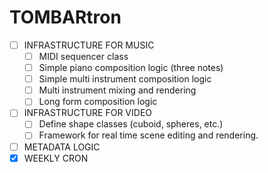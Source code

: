 # TOMBARtron

- [ ] INFRASTRUCTURE FOR MUSIC
    - [ ] MIDI sequencer class
    - [ ]  Simple piano composition logic (three notes)
    - [ ]  Simple multi instrument composition logic
    - [ ]  Multi instrument mixing and rendering
    - [ ]  Long form composition logic

- [ ] INFRASTRUCTURE FOR VIDEO
    - [ ] Define shape classes (cuboid, spheres, etc.)
    - [ ] Framework for real time scene editing and rendering.

- [ ] METADATA LOGIC
- [x] WEEKLY CRON
